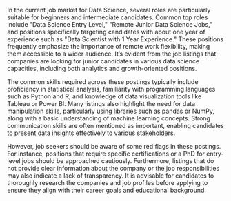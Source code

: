 In the current job market for Data Science, several roles are particularly suitable for beginners and intermediate candidates. Common top roles include "Data Science Entry Level," "Remote Junior Data Science Jobs," and positions specifically targeting candidates with about one year of experience such as "Data Scientist with 1 Year Experience." These positions frequently emphasize the importance of remote work flexibility, making them accessible to a wider audience. It’s evident from the job listings that companies are looking for junior candidates in various data science capacities, including both analytics and growth-oriented positions.

The common skills required across these postings typically include proficiency in statistical analysis, familiarity with programming languages such as Python and R, and knowledge of data visualization tools like Tableau or Power BI. Many listings also highlight the need for data manipulation skills, particularly using libraries such as pandas or NumPy, along with a basic understanding of machine learning concepts. Strong communication skills are often mentioned as important, enabling candidates to present data insights effectively to various stakeholders.

However, job seekers should be aware of some red flags in these postings. For instance, positions that require specific certifications or a PhD for entry-level jobs should be approached cautiously. Furthermore, listings that do not provide clear information about the company or the job responsibilities may also indicate a lack of transparency. It is advisable for candidates to thoroughly research the companies and job profiles before applying to ensure they align with their career goals and educational background.